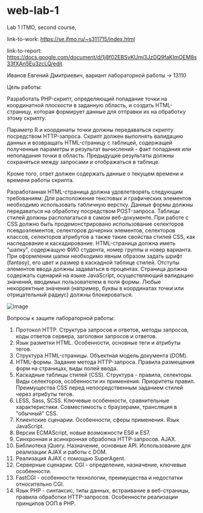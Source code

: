 # web-lab-1
Lab 1 ITMO, second course,

link-to-work: https://se.ifmo.ru/~s311715/index.html

link-to-report: https://docs.google.com/document/d/1j8f02EBSvKUmj3JzDQ9faKImOEM8s33fXAn5Eu3zcLQ/edit

Иванов Евгений Дмитриевич, вариант лабораторной работы -> 13110

Цель работы:

Разработать PHP-скрипт, определяющий попадание точки на координатной плоскости в заданную область, и создать HTML-страницу, которая формирует данные для отправки их на обработку этому скрипту.

Параметр R и координаты точки должны передаваться скрипту посредством HTTP-запроса. Скрипт должен выполнять валидацию данных и возвращать HTML-страницу с таблицей, содержащей полученные параметры и результат вычислений - факт попадания или непопадания точки в область. Предыдущие результаты должны сохраняться между запросами и отображаться в таблице.

Кроме того, ответ должен содержать данные о текущем времени и времени работы скрипта.

Разработанная HTML-страница должна удовлетворять следующим требованиям:
Для расположения текстовых и графических элементов необходимо использовать табличную верстку.
Данные формы должны передаваться на обработку посредством POST-запроса.
Таблицы стилей должны располагаться в самом веб-документе.
При работе с CSS должно быть продемонстрировано использование селекторов псевдоэлементов, селекторов дочерних элементов, селекторов классов, селекторов атрибутов а также такие свойства стилей CSS, как наследование и каскадирование.
HTML-страница должна иметь "шапку", содержащую ФИО студента, номер группы и новер варианта. При оформлении шапки необходимо явным образом задать шрифт (fantasy), его цвет и размер в каскадной таблице стилей.
Отступы элементов ввода должны задаваться в процентах.
Страница должна содержать сценарий на языке JavaScript, осуществляющий валидацию значений, вводимых пользователем в поля формы. Любые некорректные значения (например, буквы в координатах точки или отрицательный радиус) должны блокироваться.

![image](https://user-images.githubusercontent.com/51972750/132584845-d798a2b4-b872-421d-a0e4-e6fc12858735.png)

Вопросы к защите лабораторной работы:

1) Протокол HTTP. Структура запросов и ответов, методы запросов, коды ответов сервера, заголовки запросов и ответов.
2) Язык разметки HTML. Особенности, основные теги и атрибуты тегов.
3) Структура HTML-страницы. Объектная модель документа (DOM).
4) HTML-формы. Задание метода HTTP-запроса. Правила размещения форм на страницах, виды полей ввода.
5) Каскадные таблицы стилей (CSS). Структура - правила, селекторы. Виды селекторов, особенности их применения. Приоритеты правил. Преимущества CSS перед непосредственным заданием стилей через атрибуты тегов.
6) LESS, Sass, SCSS. Ключевые особенности, сравнительные характеристики. Совместимость с браузерами, трансляция в "обычный" CSS.
7) Клиентские сценарии. Особенности, сферы применения. Язык JavaScript.
8) Версии ECMAScript, новые возможности ES6 и ES7.
9) Синхронная и асинхронная обработка HTTP-запросов. AJAX.
10) Библиотека jQuery. Назначение, основные API. Использование для реализации AJAX и работы с DOM.
11) Реализация AJAX с помощью SuperAgent.
12) Серверные сценарии. CGI - определение, назначение, ключевые особенности.
13) FastCGI - особенности технологии, преимущества и недостатки относительно CGI.
14) Язык PHP - синтаксис, типы данных, встраивание в веб-страницы, правила обработки HTTP-запросов. Особенности реализации принципов ООП в PHP.

